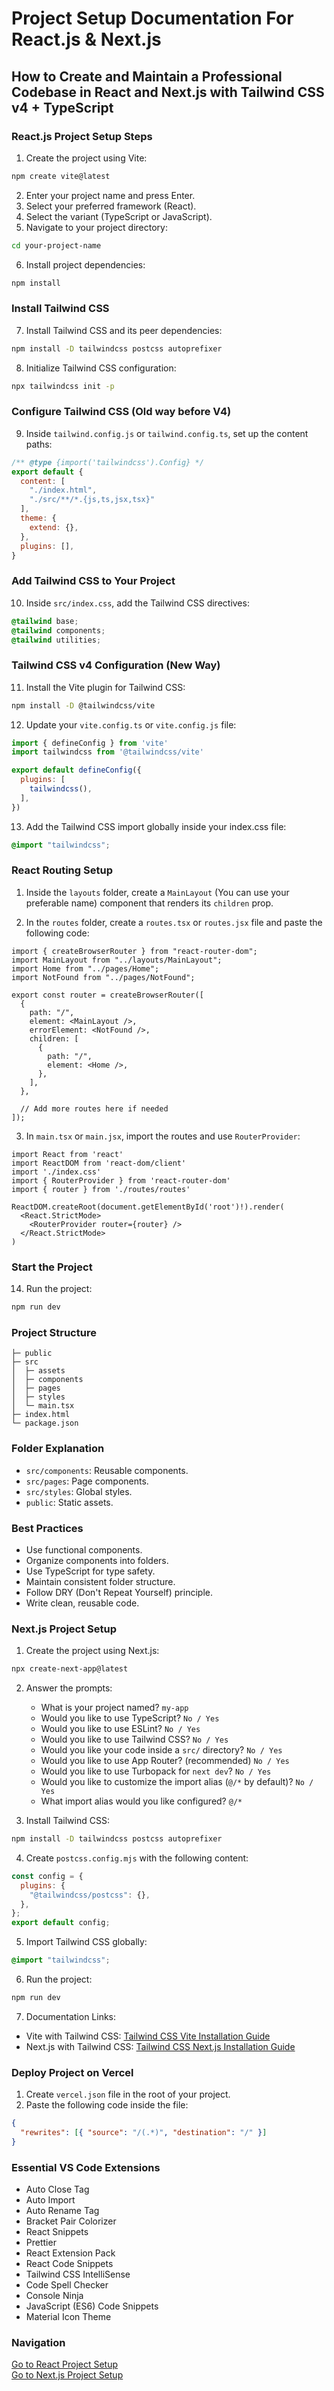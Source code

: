 # Project Setup Documentation For React.js & Next.js

## How to Create and Maintain a Professional Codebase in React and Next.js with Tailwind CSS v4 + TypeScript

### React.js Project Setup Steps 

1. Create the project using Vite:
```bash
npm create vite@latest
```
2. Enter your project name and press Enter.
3. Select your preferred framework (React).
4. Select the variant (TypeScript or JavaScript).
5. Navigate to your project directory:
```bash
cd your-project-name
```
6. Install project dependencies:
```bash
npm install
```

### Install Tailwind CSS

7. Install Tailwind CSS and its peer dependencies:
```bash
npm install -D tailwindcss postcss autoprefixer
```
8. Initialize Tailwind CSS configuration:
```bash
npx tailwindcss init -p
```

### Configure Tailwind CSS (Old way before V4)

9. Inside `tailwind.config.js` or `tailwind.config.ts`, set up the content paths:
```js
/** @type {import('tailwindcss').Config} */
export default {
  content: [
    "./index.html",
    "./src/**/*.{js,ts,jsx,tsx}"
  ],
  theme: {
    extend: {},
  },
  plugins: [],
}
```

### Add Tailwind CSS to Your Project

10. Inside `src/index.css`, add the Tailwind CSS directives:
```css
@tailwind base;
@tailwind components;
@tailwind utilities;
```

### Tailwind CSS v4 Configuration (New Way)

11. Install the Vite plugin for Tailwind CSS:
```bash
npm install -D @tailwindcss/vite
```

12. Update your `vite.config.ts` or `vite.config.js` file:
```js
import { defineConfig } from 'vite'
import tailwindcss from '@tailwindcss/vite'

export default defineConfig({
  plugins: [
    tailwindcss(),
  ],
})
```

13. Add the Tailwind CSS import globally inside your index.css file:
```css
@import "tailwindcss";
```

### React Routing Setup

1. Inside the `layouts` folder, create a `MainLayout` (You can use your preferable name) component that renders its `children` prop.

2. In the `routes` folder, create a `routes.tsx` or `routes.jsx` file and paste the following code:
```tsx
import { createBrowserRouter } from "react-router-dom";
import MainLayout from "../layouts/MainLayout";
import Home from "../pages/Home";
import NotFound from "../pages/NotFound";

export const router = createBrowserRouter([
  {
    path: "/",
    element: <MainLayout />,
    errorElement: <NotFound />,
    children: [
      {
        path: "/",
        element: <Home />,
      },
    ],
  },

  // Add more routes here if needed
]);
```

3. In `main.tsx` or `main.jsx`, import the routes and use `RouterProvider`:
```tsx
import React from 'react'
import ReactDOM from 'react-dom/client'
import './index.css'
import { RouterProvider } from 'react-router-dom'
import { router } from './routes/routes'

ReactDOM.createRoot(document.getElementById('root')!).render(
  <React.StrictMode>
    <RouterProvider router={router} />
  </React.StrictMode>
)
```

### Start the Project

14. Run the project:
```bash
npm run dev
```

### Project Structure
```
├─ public
├─ src
│  ├─ assets
│  ├─ components
│  ├─ pages
│  ├─ styles
│  └─ main.tsx
├─ index.html
└─ package.json
```

### Folder Explanation
- `src/components`: Reusable components.
- `src/pages`: Page components.
- `src/styles`: Global styles.
- `public`: Static assets.

### Best Practices
- Use functional components.
- Organize components into folders.
- Use TypeScript for type safety.
- Maintain consistent folder structure.
- Follow DRY (Don't Repeat Yourself) principle.
- Write clean, reusable code.

### Next.js Project Setup

1. Create the project using Next.js:
```bash
npx create-next-app@latest
```
2. Answer the prompts:
   - What is your project named? `my-app`
   - Would you like to use TypeScript? `No / Yes`
   - Would you like to use ESLint? `No / Yes`
   - Would you like to use Tailwind CSS? `No / Yes`
   - Would you like your code inside a `src/` directory? `No / Yes`
   - Would you like to use App Router? (recommended) `No / Yes`
   - Would you like to use Turbopack for `next dev`? `No / Yes`
   - Would you like to customize the import alias (`@/*` by default)? `No / Yes`
   - What import alias would you like configured? `@/*`

3. Install Tailwind CSS:
```bash
npm install -D tailwindcss postcss autoprefixer
```

4. Create `postcss.config.mjs` with the following content:
```js
const config = {
  plugins: {
    "@tailwindcss/postcss": {},
  },
};
export default config;
```

5. Import Tailwind CSS globally:
```css
@import "tailwindcss";
```
6. Run the project:
```bash
npm run dev
```

7. Documentation Links:
- Vite with Tailwind CSS: [Tailwind CSS Vite Installation Guide](https://tailwindcss.com/docs/installation/using-vite)
- Next.js with Tailwind CSS: [Tailwind CSS Next.js Installation Guide](https://tailwindcss.com/docs/installation/framework-guides/nextjs)

### Deploy Project on Vercel

1. Create `vercel.json` file in the root of your project.
2. Paste the following code inside the file:
```json
{
  "rewrites": [{ "source": "/(.*)", "destination": "/" }]
}
```

### Essential VS Code Extensions
- Auto Close Tag
- Auto Import
- Auto Rename Tag
- Bracket Pair Colorizer
- React Snippets
- Prettier
- React Extension Pack
- React Code Snippets
- Tailwind CSS IntelliSense
- Code Spell Checker
- Console Ninja
- JavaScript (ES6) Code Snippets
- Material Icon Theme

### Navigation  
[Go to React Project Setup](#react.js-project-setup-steps)  
[Go to Next.js Project Setup](#nextjs-project-setup)
